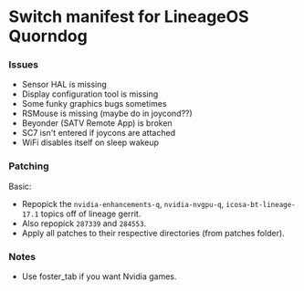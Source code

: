 # Switch manifest for LineageOS Quorndog

### Issues
* Sensor HAL is missing
* Display configuration tool is missing
* Some funky graphics bugs sometimes
* RSMouse is missing (maybe do in joycond??)
* Beyonder (SATV Remote App) is broken
* SC7 isn't entered if joycons are attached
* WiFi disables itself on sleep wakeup

### Patching
Basic:
* Repopick the `nvidia-enhancements-q`, `nvidia-nvgpu-q`, `icosa-bt-lineage-17.1` topics off of lineage gerrit.
* Also repopick `287339` and `284553`.
* Apply all patches to their respective directories (from patches folder).

### Notes
* Use foster\_tab if you want Nvidia games.

